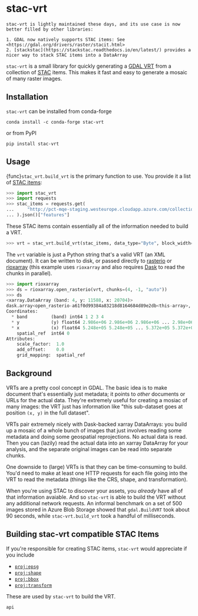 # stac-vrt

```{note}
stac-vrt is lightly maintained these days, and its use case is now better filled by other libraries:

1. GDAL now natively supports STAC items: See <https://gdal.org/drivers/raster/stacit.html>
2. [stackstac](https://stackstac.readthedocs.io/en/latest/) provides a nicer way to stack STAC items into a DataArray
```


`stac-vrt` is a small library for quickly generating a [GDAL VRT][vrt] from a collection
of [STAC][stac] items. This makes it fast and easy to generate a mosaic of many
raster images.

## Installation

`stac-vrt` can be installed from conda-forge

    conda install -c conda-forge stac-vrt

or from PyPI

    pip install stac-vrt

## Usage

{func}`stac_vrt.build_vrt` is the primary function to use. You provide it a list of [STAC items](https://github.com/radiantearth/stac-spec/tree/master/item-spec):

```python
>>> import stac_vrt
>>> import requests
>>> stac_items = requests.get(
...     "http://pct-mqe-staging.westeurope.cloudapp.azure.com/collections/usda-naip/items"
... ).json()["features"]
```

These STAC items contain essentially all of the information needed to build a VRT.

```python
>>> vrt = stac_vrt.build_vrt(stac_items, data_type="Byte", block_width=512, block_height=512)
```

The `vrt` variable is just a Python string that's a valid VRT (an XML document). It can
be written to disk, or passed directly to [rasterio](https://rasterio.readthedocs.io/en/latest/) or [rioxarray](https://corteva.github.io/rioxarray/stable/) (this example uses `rioxarray` and also requires [Dask](https://dask.org/) to read the chunks in parallel).

```python
>>> import rioxarray
>>> ds = rioxarray.open_rasterio(vrt, chunks=(4, -1, "auto"))
>>> ds
<xarray.DataArray (band: 4, y: 11588, x: 20704)>
dask.array<open_rasterio-a61f0d99384a83218d8164684d89e2db<this-array>, shape=(4, 11588, 20704), dtype=uint8, chunksize=(1, 11520, 11520), chunktype=numpy.ndarray>
Coordinates:
  * band         (band) int64 1 2 3 4
  * y            (y) float64 2.986e+06 2.986e+06 2.986e+06 ... 2.98e+06 2.98e+06
  * x            (x) float64 5.248e+05 5.248e+05 ... 5.372e+05 5.372e+05
    spatial_ref  int64 0
Attributes:
    scale_factor:  1.0
    add_offset:    0.0
    grid_mapping:  spatial_ref
```

## Background

VRTs are a pretty cool concept in GDAL. The basic idea is to make document that's essentially just metadata; it points to *other* documents or URLs for the actual data. They're extremely useful for creating a mosiac of many images: the VRT just has information like "this sub-dataset goes at position `(x, y)` in the full dataset".

VRTs pair extremely nicely with Dask-backed xarray DataArrays: you build up a mosaic of a whole bunch of images that just involves reading some metadata and doing some geospatial reprojections. No actual data is read. Then you can (lazily) read the actual data into an xarray DataArray for your analysis, and the separate original images can be read into separate chunks.

One downside to (large) VRTs is that they can be time-consuming to build. You'd need to make at least one HTTP requests for each file going into the VRT to read the metadata (things like the CRS, shape, and transformation).

When you're using STAC to discover your assets, you *already* have all of that information avaiable. And so `stac-vrt` is able to build the VRT without any additional network requests. An informal benchmark on a set of 500 images stored in Azure Blob Storage showed that `gdal.BuildVRT` took about 90 seconds, while `stac-vrt.build_vrt` took a handful of milliseconds.

## Building stac-vrt compatible STAC Items

If you're responsible for creating STAC items, `stac-vrt` would appreciate if you include

* [`proj:epsg`](https://github.com/radiantearth/stac-spec/blob/dev/extensions/projection/README.md#projepsg)
* [`proj:shape`](https://github.com/radiantearth/stac-spec/blob/dev/extensions/projection/README.md#projshape)
* [`proj:bbox`](https://github.com/radiantearth/stac-spec/blob/dev/extensions/projection/README.md#projbbox)
* [`proj:transform`](https://github.com/radiantearth/stac-spec/blob/dev/extensions/projection/README.md#projtransform)

These are used by `stac-vrt` to build the VRT.

[vrt]: https://gdal.org/drivers/raster/vrt.html
[stac]: https://stacspec.org/

```{toctree}
api
```
